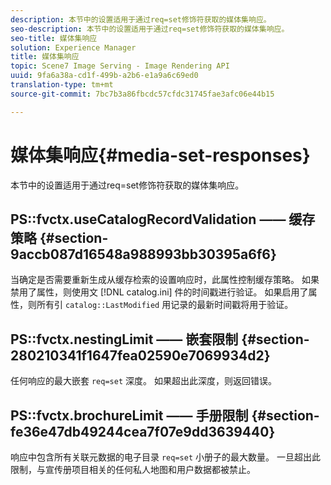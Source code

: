 ```yaml
---
description: 本节中的设置适用于通过req=set修饰符获取的媒体集响应。
seo-description: 本节中的设置适用于通过req=set修饰符获取的媒体集响应。
seo-title: 媒体集响应
solution: Experience Manager
title: 媒体集响应
topic: Scene7 Image Serving - Image Rendering API
uuid: 9fa6a38a-cd1f-499b-a2b6-e1a9a6c69ed0
translation-type: tm+mt
source-git-commit: 7bc7b3a86fbcdc57cfdc31745fae3afc06e44b15

---
```



# 媒体集响应{#media-set-responses}

本节中的设置适用于通过req=set修饰符获取的媒体集响应。

## PS::fvctx.useCatalogRecordValidation —— 缓存策略 {#section-9accb087d16548a988993bb30395a6f6}

当确定是否需要重新生成从缓存检索的设置响应时，此属性控制缓存策略。 如果禁用了属性，则使用文 [!DNL catalog.ini] 件的时间戳进行验证。 如果启用了属性，则所有引 `catalog::LastModified` 用记录的最新时间戳将用于验证。

## PS::fvctx.nestingLimit —— 嵌套限制 {#section-280210341f1647fea02590e7069934d2}

任何响应的最大嵌套 `req=set` 深度。 如果超出此深度，则返回错误。

## PS::fvctx.brochureLimit —— 手册限制 {#section-fe36e47db49244cea7f07e9dd3639440}

响应中包含所有关联元数据的电子目录 `req=set` 小册子的最大数量。 一旦超出此限制，与宣传册项目相关的任何私人地图和用户数据都被禁止。
